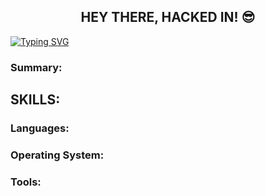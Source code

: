 <h2 align="center">HEY THERE, HACKED IN! 😎</h2>

<a href="https://git.io/typing-svg"><img src="https://readme-typing-svg.demolab.com?font=Fira+Code&pause=1000&color=00F733&center=true&vCenter=true&random=false&width=1000&lines=Hacked+by+h4x0rl33tx" alt="Typing SVG" /></a>

<h3 align="left">Summary: </h3>
<h2 align="left">SKILLS: </h2>
<h3 align="left">Languages: </h3>

<h3 align="left">Operating System: </h3>

<h3 align="left">Tools: </h3>






